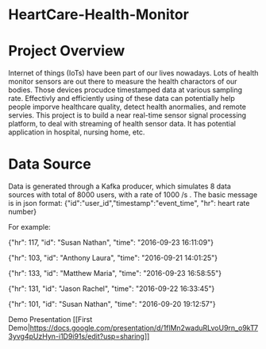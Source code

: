 # HeartCare-Health-Monitor



# Project Overview
Internet of things (IoTs) have been part of our lives nowadays. Lots of health monitor sensors are out there to measure the health charactors of our bodies. Those devices procudce timestamped data at various sampling rate. Effectivly and efficiently using of these data can potentially help people imporve healthcare quality, detect health anormalies, and remote servies. This project is to build a near real-time sensor signal processing platform, to deal with streaming of health sensor data. It has potential application in hospital, nursing home, etc. 

# Data Source
Data is generated through a Kafka producer, which simulates 8 data sources with total of 8000 users, with a rate of 1000 /s . The basic message is in json format:
{"id":"user_id","timestamp":"event_time", "hr": heart rate number}

For example:

{"hr": 117, "id": "Susan Nathan", "time": "2016-09-23 16:11:09"}

{"hr": 103, "id": "Anthony Laura", "time": "2016-09-21 14:01:25"}

{"hr": 133, "id": "Matthew Maria", "time": "2016-09-23 16:58:55"}

{"hr": 131, "id": "Jason Rachel", "time": "2016-09-22 16:33:45"}

{"hr": 101, "id": "Susan Nathan", "time": "2016-09-20 19:12:57"}



Demo Presentation 
[[First Demo|https://docs.google.com/presentation/d/1flMn2waduRLvoU9rn_o9kT73yvg4pUzHyn-i1D9i91s/edit?usp=sharing]]
